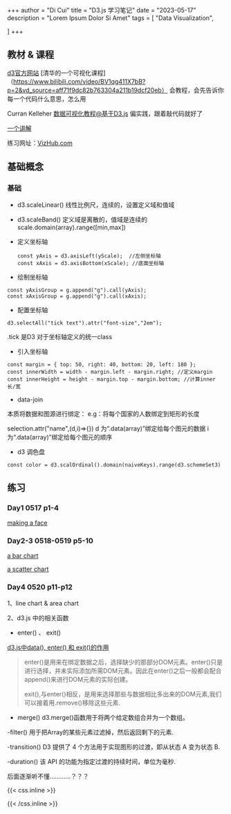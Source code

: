 +++
author = "Di Cui"
title = "D3.js 学习笔记"
date = "2023-05-17"
description = "Lorem Ipsum Dolor Si Amet"
tags = [
    "Data Visualization",

]
+++

## 教材 & 课程

[d3官方网站](https://d3js.org/)
[清华的一个可视化课程]（https://www.bilibili.com/video/BV1qg411X7bB?p=2&vd_source=aff71f9dc82b763304a211b19dcf20eb） 会教程，会先告诉你每一个代码什么意思，怎么用

Curran Kelleher  [数据可视化教程@基于D3.js](https://www.bilibili.com/video/BV1Yb411c7cM?p=4&spm_id_from=pageDriver&vd_source=aff71f9dc82b763304a211b19dcf20eb)  偏实践，跟着敲代码就好了

[一个讲解](https://blog.csdn.net/weixin_46999458/article/details/113694512?spm=1001.2101.3001.6650.2&utm_medium=distribute.pc_relevant.none-task-blog-2%7Edefault%7ECTRLIST%7ERate-2-113694512-blog-115085601.235%5Ev36%5Epc_relevant_default_base3&depth_1-utm_source=distribute.pc_relevant.none-task-blog-2%7Edefault%7ECTRLIST%7ERate-2-113694512-blog-115085601.235%5Ev36%5Epc_relevant_default_base3&utm_relevant_index=5) 

练习网址：[VizHub.com](https://vizhub.com/)


## 基础概念

### 基础

- d3.scaleLinear()
  线性比例尺，连续的，设置定义域和值域


- d3.scaleBand()
  定义域是离散的，值域是连续的
  scale.domain(array).range([min,max])
 
- 定义坐标轴
  ````
  const yAxis = d3.axisLeft(yScale);  //左侧坐标轴
  const xAxis = d3.axisBottom(xScale); //底面坐标轴
  ````

- 绘制坐标轴
 ````
 const yAxisGroup = g.append("g").call(yAxis);
 const xAxisGroup = g.append("g").call(xAxis);
 ````

 - 配置坐标轴
 ````
 d3.selectAll("tick text").attr("font-size","2em");
 ````

 .tick 是D3 对于坐标轴定义的统一class

 - 引入坐标轴

  ````
const margin = { top: 50, right: 40, bottom: 20, left: 180 };
const innerWidth = width - margin.left - margin.right; //定义margin
const innerHeight = height - margin.top - margin.bottom; //计算inner 长/宽

  ````

- data-join

 本质将数据和图源进行绑定：
  e.g：将每个国家的人数绑定到矩形的长度

  selection.attr("name",(d,i)=>{})
  d 为“.data(array)”绑定给每个图元的数据
  i 为“.data(array)”绑定给每个图元的顺序


- d3 调色盘

````
const color = d3.scalOrdinal().domain(naiveKeys).range(d3.schemeSet3)
````

  

 

 
## 练习

### Day1  0517 p1-4

[making a face](https://vizhub.com/cuidi1996/4961fdee46c845008e61c5438a792696)


### Day2-3  0518-0519 p5-10

[a bar chart](https://vizhub.com/cuidi1996/b0ebbe28900f43d38c1cf8de2fe688a6)

[a scatter chart](https://vizhub.com/cuidi1996/58260311aa9e41ec801699b6b180b6ac)



### Day4  0520  p11-p12

1、line chart & area chart

2、d3.js 中的相关函数

- enter() 、 exit()

[d3.js中data(), enter() 和 exit()的作用](https://blog.csdn.net/cxu123321/article/details/108254867)


> enter()是用来在绑定数据之后，选择缺少的那部分DOM元素。enter()只是进行选择，并未实际添加所需DOM元素。因此在enter()之后一般都会配合append()来进行DOM元素的实际创建。
> 
> exit(),与enter()相反，是用来选择那些与数据相比多出来的DOM元素,我们可以接着用.remove()移除这些元素.

- merge()    d3.merge()函数用于将两个给定数组合并为一个数组。

-filter()  用于把Array的某些元素过滤掉，然后返回剩下的元素.

-transition()   D3 提供了 4 个方法用于实现图形的过渡，即从状态 A 变为状态 B.

-duration() 该 API 的功能为指定过渡的持续时间，单位为毫秒.

后面逐渐听不懂…………？？？






{{< css.inline >}}

<style>
.canon { background: white; width: 100%; height: auto; }
</style>

{{< /css.inline >}}
